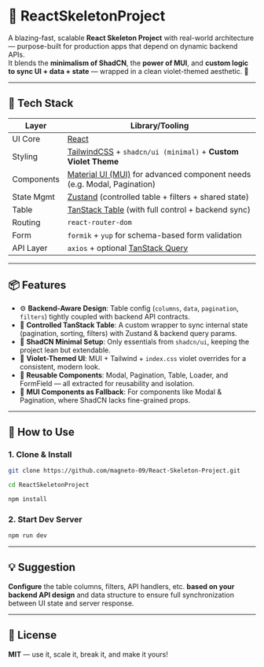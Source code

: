 # 🚀 ReactSkeletonProject

A blazing-fast, scalable **React Skeleton Project** with real-world architecture — purpose-built for production apps that depend on dynamic backend APIs.  
It blends the **minimalism of ShadCN**, the **power of MUI**, and **custom logic to sync UI + data + state** — wrapped in a clean violet-themed aesthetic. 🎨

---

## 🔧 Tech Stack

| Layer      | Library/Tooling                        |
|------------|----------------------------------------|
| UI Core    | [React](https://react.dev/)            |
| Styling    | [TailwindCSS](https://tailwindcss.com/) + `shadcn/ui (minimal)` + **Custom Violet Theme**
| Components | [Material UI (MUI)](https://mui.com/) for advanced component needs (e.g. Modal, Pagination)
| State Mgmt | [Zustand](https://zustand-demo.pmnd.rs/) (controlled table + filters + shared state)
| Table      | [TanStack Table](https://tanstack.com/table) (with full control + backend sync)
| Routing    | `react-router-dom`
| Form       | `formik` + `yup` for schema-based form validation
| API Layer  | `axios` + optional [TanStack Query](https://tanstack.com/query)

---

## 📦 Features

- ⚙️ **Backend-Aware Design**: Table config (`columns`, `data`, `pagination`, `filters`) tightly coupled with backend API contracts.
- 🧠 **Controlled TanStack Table**: A custom wrapper to sync internal state (pagination, sorting, filters) with Zustand & backend query params.
- 🧱 **ShadCN Minimal Setup**: Only essentials from `shadcn/ui`, keeping the project lean but extendable.
- 🎨 **Violet-Themed UI**: MUI + Tailwind + `index.css` violet overrides for a consistent, modern look.
- 🧩 **Reusable Components**: Modal, Pagination, Table, Loader, and FormField — all extracted for reusability and isolation.
- 🔁 **MUI Components as Fallback**: For components like Modal & Pagination, where ShadCN lacks fine-grained props.

---

## 🧪 How to Use

### 1. Clone & Install

```bash
git clone https://github.com/magneto-09/React-Skeleton-Project.git

cd ReactSkeletonProject

npm install
```

### 2. Start Dev Server

```bash
npm run dev
```
---

## 💡 Suggestion

**Configure** the table columns, filters, API handlers, etc. **based on your backend API design** and data structure to ensure full synchronization between UI state and server response.

---

## 📘 License

**MIT** — use it, scale it, break it, and make it yours!
